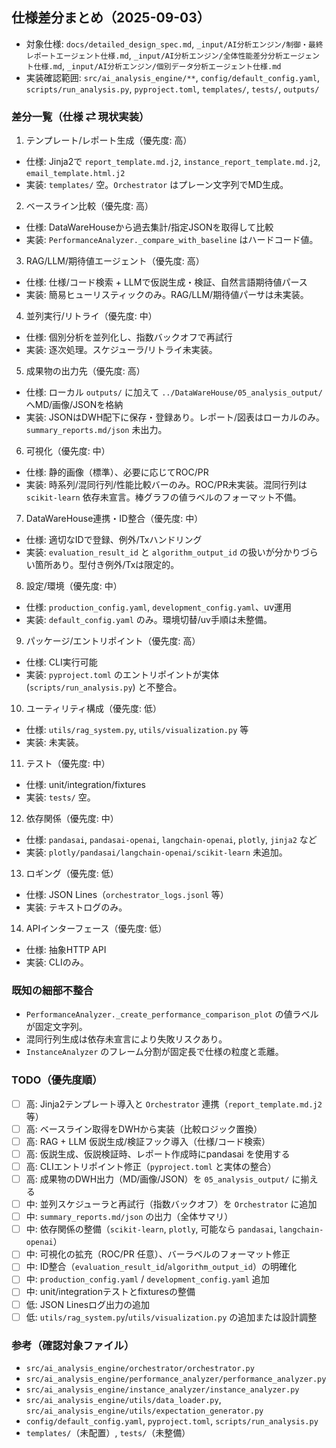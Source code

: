 ## 仕様差分まとめ（2025-09-03）

- 対象仕様: `docs/detailed_design_spec.md`, `_input/AI分析エンジン/制御・最終レポートエージェント仕様.md`, `_input/AI分析エンジン/全体性能差分分析エージェント仕様.md`, `_input/AI分析エンジン/個別データ分析エージェント仕様.md`
- 実装確認範囲: `src/ai_analysis_engine/**`, `config/default_config.yaml`, `scripts/run_analysis.py`, `pyproject.toml`, `templates/`, `tests/`, `outputs/`

### 差分一覧（仕様 ⇄ 現状実装）

1) テンプレート/レポート生成（優先度: 高）
- 仕様: Jinja2で `report_template.md.j2`, `instance_report_template.md.j2`, `email_template.html.j2`
- 実装: `templates/` 空。`Orchestrator` はプレーン文字列でMD生成。

2) ベースライン比較（優先度: 高）
- 仕様: DataWareHouseから過去集計/指定JSONを取得して比較
- 実装: `PerformanceAnalyzer._compare_with_baseline` はハードコード値。

3) RAG/LLM/期待値エージェント（優先度: 高）
- 仕様: 仕様/コード検索 + LLMで仮説生成・検証、自然言語期待値パース
- 実装: 簡易ヒューリスティックのみ。RAG/LLM/期待値パーサは未実装。

4) 並列実行/リトライ（優先度: 中）
- 仕様: 個別分析を並列化し、指数バックオフで再試行
- 実装: 逐次処理。スケジューラ/リトライ未実装。

5) 成果物の出力先（優先度: 高）
- 仕様: ローカル `outputs/` に加えて `../DataWareHouse/05_analysis_output/` へMD/画像/JSONを格納
- 実装: JSONはDWH配下に保存・登録あり。レポート/図表はローカルのみ。`summary_reports.md/json` 未出力。

6) 可視化（優先度: 中）
- 仕様: 静的画像（標準）、必要に応じてROC/PR
- 実装: 時系列/混同行列/性能比較バーのみ。ROC/PR未実装。混同行列は `scikit-learn` 依存未宣言。棒グラフの値ラベルのフォーマット不備。

7) DataWareHouse連携・ID整合（優先度: 中）
- 仕様: 適切なIDで登録、例外/Txハンドリング
- 実装: `evaluation_result_id` と `algorithm_output_id` の扱いが分かりづらい箇所あり。型付き例外/Txは限定的。

8) 設定/環境（優先度: 中）
- 仕様: `production_config.yaml`, `development_config.yaml`、uv運用
- 実装: `default_config.yaml` のみ。環境切替/uv手順は未整備。

9) パッケージ/エントリポイント（優先度: 高）
- 仕様: CLI実行可能
- 実装: `pyproject.toml` のエントリポイントが実体 (`scripts/run_analysis.py`) と不整合。

10) ユーティリティ構成（優先度: 低）
- 仕様: `utils/rag_system.py`, `utils/visualization.py` 等
- 実装: 未実装。

11) テスト（優先度: 中）
- 仕様: unit/integration/fixtures
- 実装: `tests/` 空。

12) 依存関係（優先度: 中）
- 仕様: `pandasai`, `pandasai-openai`, `langchain-openai`, `plotly`, `jinja2` など
- 実装: `plotly/pandasai/langchain-openai/scikit-learn` 未追加。

13) ロギング（優先度: 低）
- 仕様: JSON Lines（`orchestrator_logs.jsonl` 等）
- 実装: テキストログのみ。

14) APIインターフェース（優先度: 低）
- 仕様: 抽象HTTP API
- 実装: CLIのみ。

### 既知の細部不整合
- `PerformanceAnalyzer._create_performance_comparison_plot` の値ラベルが固定文字列。
- 混同行列生成は依存未宣言により失敗リスクあり。
- `InstanceAnalyzer` のフレーム分割が固定長で仕様の粒度と乖離。

### TODO（優先度順）
- [ ] 高: Jinja2テンプレート導入と `Orchestrator` 連携（`report_template.md.j2` 等）
- [ ] 高: ベースライン取得をDWHから実装（比較ロジック置換）
- [ ] 高: RAG + LLM 仮説生成/検証フック導入（仕様/コード検索）
- [ ] 高: 仮説生成、仮説検証時、レポート作成時にpandasai を使用する
- [ ] 高: CLIエントリポイント修正（`pyproject.toml` と実体の整合）
- [ ] 高: 成果物のDWH出力（MD/画像/JSON）を `05_analysis_output/` に揃える
- [ ] 中: 並列スケジューラと再試行（指数バックオフ）を `Orchestrator` に追加
- [ ] 中: `summary_reports.md/json` の出力（全体サマリ）
- [ ] 中: 依存関係の整備（`scikit-learn`, `plotly`, 可能なら `pandasai`, `langchain-openai`）
- [ ] 中: 可視化の拡充（ROC/PR 任意）、バーラベルのフォーマット修正
- [ ] 中: ID整合（`evaluation_result_id`/`algorithm_output_id`）の明確化
- [ ] 中: `production_config.yaml` / `development_config.yaml` 追加
- [ ] 中: unit/integrationテストとfixturesの整備
- [ ] 低: JSON Linesログ出力の追加
- [ ] 低: `utils/rag_system.py`/`utils/visualization.py` の追加または設計調整

### 参考（確認対象ファイル）
- `src/ai_analysis_engine/orchestrator/orchestrator.py`
- `src/ai_analysis_engine/performance_analyzer/performance_analyzer.py`
- `src/ai_analysis_engine/instance_analyzer/instance_analyzer.py`
- `src/ai_analysis_engine/utils/data_loader.py`, `src/ai_analysis_engine/utils/expectation_generator.py`
- `config/default_config.yaml`, `pyproject.toml`, `scripts/run_analysis.py`
- `templates/`（未配置）, `tests/`（未整備）